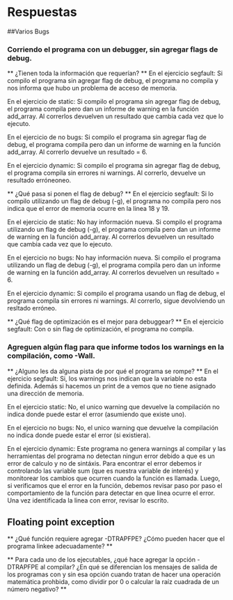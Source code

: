 # Respuestas

##Varios Bugs

### Corriendo el programa con un debugger, sin agregar flags de debug. 
** ¿Tienen toda la información que requerían? **
En el ejercicio segfault:
Si compilo el programa sin agregar flag de debug, el programa no compila y nos 
informa que hubo un problema de acceso de memoria.

En el ejercicio de static:
Si compilo el programa sin agregar flag de debug, el programa compila pero 
dan un informe de warning en la función add_array. 
Al correrlos devuelven un resultado que cambia cada vez que lo ejecuto.

En el ejercicio de no bugs:
Si compilo el programa sin agregar flag de debug, el programa compila pero 
dan un informe de warning en la función add_array. 
Al correrlo devuelve un resultado = 6.

En el ejercicio dynamic:
Si compilo el programa sin agregar flag de debug, el programa compila sin errores ni
warnings.
Al correrlo, devuelve un resultado erróneoneo.

** ¿Qué pasa si ponen el flag de debug? **
En el ejercicio segfault:
Si lo compilo utilizando un flag de debug (-g), el programa no compila pero nos indica que 
el error de memoria ocurre en la linea 18 y 19.

En el ejercicio de static:
No hay información nueva.
Si compilo el programa utilizando un flag de debug (-g), el programa compila pero 
dan un informe de warning en la función add_array. 
Al correrlos devuelven un resultado que cambia cada vez que lo ejecuto.

En el ejercicio no bugs:
No hay información nueva.
Si compilo el programa utilizando un flag de debug (-g), el programa compila pero 
dan un informe de warning en la función add_array. 
Al correrlos devuelven un resultado = 6.

En el ejercicio dynamic:
Si compilo el programa usando un flag de debug, el programa compila sin errores ni
warnings.
Al correrlo, sigue devolviendo un resltado erróneo.

** ¿Qué flag de optimización es el mejor para debuggear? **
En el ejercicio segfault:
Con o sin flag de optimización, el programa no compila.

### Agreguen algún flag para que informe todos los warnings en la compilación, como -Wall. 
** ¿Alguno les da alguna pista de por qué el programa se rompe? **
En el ejercicio segfault:
Si, los warnings nos indican que la variable no esta definida. Además si hacemos un print de a
vemos que no tiene asignado una dirección de memoria.

En el ejercicio static:
No, el unico warning que devuelve la compilación no indica donde puede estar el error (asumiendo
que existe uno).

En el ejercicio no bugs:
No, el unico warning que devuelve la compilación no indica donde puede estar el error (si
existiera).

En el ejercicio dynamic:
Este programa no genera warnings al compilar y las herramientas del programa no detectan
ningun error debido a que es un error de calculo y no de sintáxis. Para encontrar el error
debemos ir controlando las variable sum (que es nuestra variable de interés) y monitorear 
los cambios que ocurren cuando la función es llamada. Luego, si verificamos que el error en la
función, debemos revisar paso por paso el comportamiento de la función para detectar
en que linea ocurre el error. Una vez identificada la linea con error, revisar lo escrito.



## Floating point exception
** ¿Qué función requiere agregar -DTRAPFPE? ¿Cómo pueden hacer que el programa linkee adecuadamente? **


** Para cada uno de los ejecutables, ¿qué hace agregar la opción -DTRAPFPE al compilar? ¿En qué se diferencian los mensajes de salida de los programas con y sin esa opción cuando tratan de hacer una operación matemática prohbida, como dividir por 0 o calcular la raíz cuadrada de un número negativo? **



